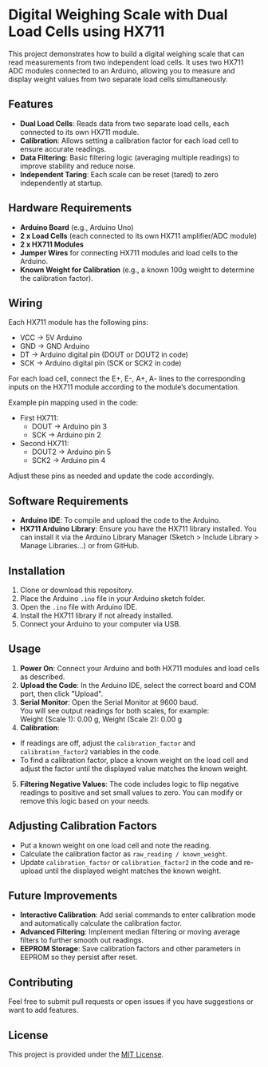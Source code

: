 # Digital Weighing Scale with Dual Load Cells using HX711

This project demonstrates how to build a digital weighing scale that can read measurements from two independent load cells. It uses two HX711 ADC modules connected to an Arduino, allowing you to measure and display weight values from two separate load cells simultaneously.

## Features

- **Dual Load Cells**: Reads data from two separate load cells, each connected to its own HX711 module.
- **Calibration**: Allows setting a calibration factor for each load cell to ensure accurate readings.
- **Data Filtering**: Basic filtering logic (averaging multiple readings) to improve stability and reduce noise.
- **Independent Taring**: Each scale can be reset (tared) to zero independently at startup.

## Hardware Requirements

- **Arduino Board** (e.g., Arduino Uno)
- **2 x Load Cells** (each connected to its own HX711 amplifier/ADC module)
- **2 x HX711 Modules**
- **Jumper Wires** for connecting HX711 modules and load cells to the Arduino.
- **Known Weight for Calibration** (e.g., a known 100g weight to determine the calibration factor).

## Wiring

Each HX711 module has the following pins:
- VCC -> 5V Arduino
- GND -> GND Arduino
- DT  -> Arduino digital pin (DOUT or DOUT2 in code)
- SCK -> Arduino digital pin (SCK or SCK2 in code)

For each load cell, connect the E+, E-, A+, A- lines to the corresponding inputs on the HX711 module according to the module’s documentation.

Example pin mapping used in the code:
- First HX711:  
  - DOUT -> Arduino pin 3  
  - SCK  -> Arduino pin 2
- Second HX711:  
  - DOUT2 -> Arduino pin 5  
  - SCK2  -> Arduino pin 4

Adjust these pins as needed and update the code accordingly.

## Software Requirements

- **Arduino IDE**: To compile and upload the code to the Arduino.
- **HX711 Arduino Library**: Ensure you have the HX711 library installed. You can install it via the Arduino Library Manager (Sketch > Include Library > Manage Libraries...) or from GitHub.

## Installation

1. Clone or download this repository.
2. Place the Arduino `.ino` file in your Arduino sketch folder.
3. Open the `.ino` file with Arduino IDE.
4. Install the HX711 library if not already installed.
5. Connect your Arduino to your computer via USB.

## Usage

1. **Power On**: Connect your Arduino and both HX711 modules and load cells as described.
2. **Upload the Code**: In the Arduino IDE, select the correct board and COM port, then click "Upload".
3. **Serial Monitor**: Open the Serial Monitor at 9600 baud.  
   You will see output readings for both scales, for example:  
Weight (Scale 1): 0.00 g, Weight (Scale 2): 0.00 g
4. **Calibration**:  
- If readings are off, adjust the `calibration_factor` and `calibration_factor2` variables in the code.  
- To find a calibration factor, place a known weight on the load cell and adjust the factor until the displayed value matches the known weight.
5. **Filtering Negative Values**: The code includes logic to flip negative readings to positive and set small values to zero. You can modify or remove this logic based on your needs.

## Adjusting Calibration Factors

- Put a known weight on one load cell and note the reading.
- Calculate the calibration factor as `raw_reading / known_weight`.
- Update `calibration_factor` or `calibration_factor2` in the code and re-upload until the displayed weight matches the known weight.

## Future Improvements

- **Interactive Calibration**: Add serial commands to enter calibration mode and automatically calculate the calibration factor.
- **Advanced Filtering**: Implement median filtering or moving average filters to further smooth out readings.
- **EEPROM Storage**: Save calibration factors and other parameters in EEPROM so they persist after reset.

## Contributing

Feel free to submit pull requests or open issues if you have suggestions or want to add features.

## License

This project is provided under the [MIT License](LICENSE).

